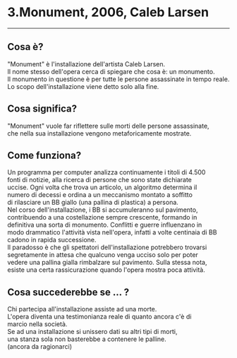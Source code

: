 # 3.Monument, 2006, Caleb Larsen

-------------------------------------------------------------------------------  

## Cosa è?

"Monument" è l'installazione dell'artista Caleb Larsen.  
Il nome stesso dell'opera cerca di spiegare che cosa è: un monumento.  
Il monumento in questione è per tutte le persone assassinate in tempo reale.  
Lo scopo dell'installazione viene detto solo alla fine.

## Cosa significa?

"Monument" vuole far riflettere sulle morti delle persone assassinate,  
che nella sua installazione vengono metaforicamente mostrate.

## Come funziona?

Un programma per computer analizza continuamente i titoli di 4.500  
fonti di notizie, alla ricerca di persone che sono state dichiarate  
uccise. Ogni volta che trova un articolo, un algoritmo determina il  
numero di decessi e ordina a un meccanismo montato a soffitto  
di rilasciare un BB giallo (una pallina di plastica) a persona.  
Nel corso dell'installazione, i BB si accumuleranno sul pavimento,  
contribuendo a una costellazione sempre crescente, formando in  
definitiva una sorta di monumento. Conflitti e guerre influenzano in  
modo drammatico l'attività vista nell'opera, infatti a volte centinaia di BB  
cadono in rapida successione.  
Il paradosso è che gli spettatori dell'installazione potrebbero trovarsi  
segretamente in attesa che qualcuno venga ucciso solo per poter  
vedere una pallina gialla rimbalzare sul pavimento. Sulla stessa nota,  
esiste una certa rassicurazione quando l'opera mostra poca attività.

## Cosa succederebbe se ... ?

Chi partecipa all'installazione assiste ad una morte.  
L'opera diventa una testimonianza reale di quanto ancora c'è di  
marcio nella società.  
Se ad una installazione si unissero dati su altri tipi di morti,  
una stanza sola non basterebbe a contenere le palline.  
(ancora da ragionarci)
